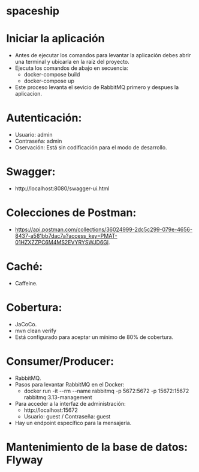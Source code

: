 # spaceship

# Iniciar la aplicación
- Antes de ejecutar los comandos para levantar la aplicación debes abrir una terminal y ubicarla en la raíz del  proyecto.
- Ejecuta los comandos de abajo en secuencia:
  - docker-compose build
  - docker-compose up
- Este proceso levanta el sevicio de RabbitMQ primero y despues la aplicacion.

# Autenticación:
- Usuario: admin
- Contraseña: admin
- Oservación: Está sin codificación para el modo de desarrollo.

# Swagger:
- http://localhost:8080/swagger-ui.html

# Colecciones de Postman:
- https://api.postman.com/collections/36024999-2dc5c299-079e-4656-8437-a581bb7dac7a?access_key=PMAT-01HZXZZPC6M4MS2EVYRYSWJD6Gl.

# Caché:
- Caffeine.

# Cobertura:
- JaCoCo.
- mvn clean verify
- Está configurado para aceptar un mínimo de 80% de cobertura.

# Consumer/Producer:
- RabbitMQ.
- Pasos para levantar RabbitMQ en el Docker:
    - docker run -it --rm --name rabbitmq -p 5672:5672 -p 15672:15672 rabbitmq:3.13-management
- Para acceder a la interfaz de administración:
    - http://localhost:15672
    - Usuario: guest / Contraseña: guest
- Hay un endpoint específico para la mensajería.

# Mantenimiento de la base de datos: Flyway
